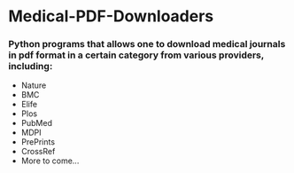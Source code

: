 # Medical-PDF-Downloaders

### Python programs that allows one to download medical journals in pdf format in a certain category from various providers, including:
- Nature
- BMC
- Elife
- Plos
- PubMed
- MDPI
- PrePrints
- CrossRef
- More to come...

